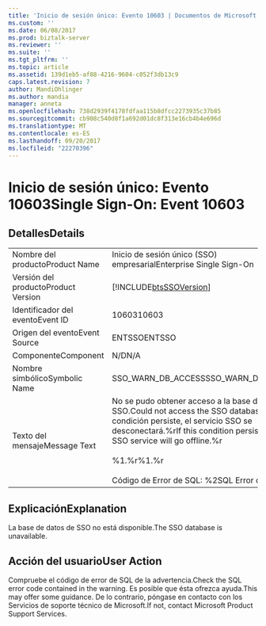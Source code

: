 ```yaml
---
title: 'Inicio de sesión único: Evento 10603 | Documentos de Microsoft'
ms.custom: ''
ms.date: 06/08/2017
ms.prod: biztalk-server
ms.reviewer: ''
ms.suite: ''
ms.tgt_pltfrm: ''
ms.topic: article
ms.assetid: 139d1eb5-af88-4216-9604-c052f3db13c9
caps.latest.revision: 7
author: MandiOhlinger
ms.author: mandia
manager: anneta
ms.openlocfilehash: 738d2939f4178fdfaa115b8dfcc2273935c37b85
ms.sourcegitcommit: cb908c540d8f1a692d01dc8f313e16cb4b4e696d
ms.translationtype: MT
ms.contentlocale: es-ES
ms.lasthandoff: 09/20/2017
ms.locfileid: "22270396"
---
```

# <a name="single-sign-on-event-10603"></a><span data-ttu-id="5028e-102">Inicio de sesión único: Evento 10603</span><span class="sxs-lookup"><span data-stu-id="5028e-102">Single Sign-On: Event 10603</span></span>
## <a name="details"></a><span data-ttu-id="5028e-103">Detalles</span><span class="sxs-lookup"><span data-stu-id="5028e-103">Details</span></span>  
  
|||  
|-|-|  
|<span data-ttu-id="5028e-104">Nombre del producto</span><span class="sxs-lookup"><span data-stu-id="5028e-104">Product Name</span></span>|<span data-ttu-id="5028e-105">Inicio de sesión único (SSO) empresarial</span><span class="sxs-lookup"><span data-stu-id="5028e-105">Enterprise Single Sign-On</span></span>|  
|<span data-ttu-id="5028e-106">Versión del producto</span><span class="sxs-lookup"><span data-stu-id="5028e-106">Product Version</span></span>|[!INCLUDE[btsSSOVersion](../includes/btsssoversion-md.md)]|  
|<span data-ttu-id="5028e-107">Identificador del evento</span><span class="sxs-lookup"><span data-stu-id="5028e-107">Event ID</span></span>|<span data-ttu-id="5028e-108">10603</span><span class="sxs-lookup"><span data-stu-id="5028e-108">10603</span></span>|  
|<span data-ttu-id="5028e-109">Origen del evento</span><span class="sxs-lookup"><span data-stu-id="5028e-109">Event Source</span></span>|<span data-ttu-id="5028e-110">ENTSSO</span><span class="sxs-lookup"><span data-stu-id="5028e-110">ENTSSO</span></span>|  
|<span data-ttu-id="5028e-111">Componente</span><span class="sxs-lookup"><span data-stu-id="5028e-111">Component</span></span>|<span data-ttu-id="5028e-112">N/D</span><span class="sxs-lookup"><span data-stu-id="5028e-112">N/A</span></span>|  
|<span data-ttu-id="5028e-113">Nombre simbólico</span><span class="sxs-lookup"><span data-stu-id="5028e-113">Symbolic Name</span></span>|<span data-ttu-id="5028e-114">SSO_WARN_DB_ACCESS</span><span class="sxs-lookup"><span data-stu-id="5028e-114">SSO_WARN_DB_ACCESS</span></span>|  
|<span data-ttu-id="5028e-115">Texto del mensaje</span><span class="sxs-lookup"><span data-stu-id="5028e-115">Message Text</span></span>|<span data-ttu-id="5028e-116">No se pudo obtener acceso a la base de datos de SSO.</span><span class="sxs-lookup"><span data-stu-id="5028e-116">Could not access the SSO database.</span></span> <span data-ttu-id="5028e-117">Si esta condición persiste, el servicio SSO se desconectará.%r</span><span class="sxs-lookup"><span data-stu-id="5028e-117">If this condition persists, the SSO service will go offline.%r</span></span><br /><br /> <span data-ttu-id="5028e-118">%1.%r</span><span class="sxs-lookup"><span data-stu-id="5028e-118">%1.%r</span></span><br /><br /> <span data-ttu-id="5028e-119">Código de Error de SQL: %2</span><span class="sxs-lookup"><span data-stu-id="5028e-119">SQL Error code: %2</span></span>|  
  
## <a name="explanation"></a><span data-ttu-id="5028e-120">Explicación</span><span class="sxs-lookup"><span data-stu-id="5028e-120">Explanation</span></span>  
 <span data-ttu-id="5028e-121">La base de datos de SSO no está disponible.</span><span class="sxs-lookup"><span data-stu-id="5028e-121">The SSO database is unavailable.</span></span>  
  
## <a name="user-action"></a><span data-ttu-id="5028e-122">Acción del usuario</span><span class="sxs-lookup"><span data-stu-id="5028e-122">User Action</span></span>  
 <span data-ttu-id="5028e-123">Compruebe el código de error de SQL de la advertencia.</span><span class="sxs-lookup"><span data-stu-id="5028e-123">Check the SQL error code contained in the warning.</span></span> <span data-ttu-id="5028e-124">Es posible que ésta ofrezca ayuda.</span><span class="sxs-lookup"><span data-stu-id="5028e-124">This may offer some guidance.</span></span> <span data-ttu-id="5028e-125">De lo contrario, póngase en contacto con los Servicios de soporte técnico de Microsoft.</span><span class="sxs-lookup"><span data-stu-id="5028e-125">If not, contact Microsoft Product Support Services.</span></span>